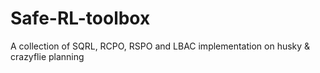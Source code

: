 # Safe-RL-toolbox
A collection of SQRL, RCPO, RSPO and LBAC implementation on husky &amp; crazyflie planning
